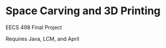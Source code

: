 Space Carving and 3D Printing
=============================

EECS 498 Final Project

Requires Java, LCM, and April
